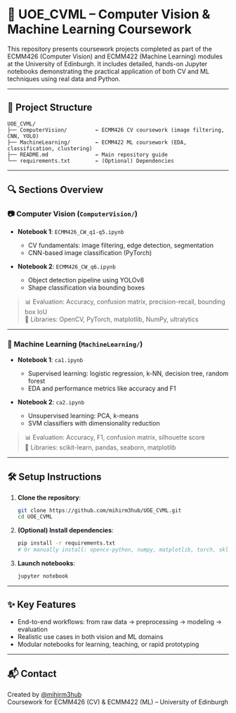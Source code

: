 # 🧠 UOE_CVML – Computer Vision & Machine Learning Coursework

This repository presents coursework projects completed as part of the ECMM426 (Computer Vision) and ECMM422 (Machine Learning) modules at the University of Edinburgh. It includes detailed, hands-on Jupyter notebooks demonstrating the practical application of both CV and ML techniques using real data and Python.

---

## 📁 Project Structure

```
UOE_CVML/
├── ComputerVision/         ← ECMM426 CV coursework (image filtering, CNN, YOLO)
├── MachineLearning/        ← ECMM422 ML coursework (EDA, classification, clustering)
├── README.md               ← Main repository guide
└── requirements.txt        ← (Optional) Dependencies
```

---

## 🔍 Sections Overview

### 📷 Computer Vision (`ComputerVision/`)

- **Notebook 1**: `ECMM426_CW_q1-q5.ipynb`
    - CV fundamentals: image filtering, edge detection, segmentation
    - CNN-based image classification (PyTorch)

- **Notebook 2**: `ECMM426_CW_q6.ipynb`
    - Object detection pipeline using YOLOv8
    - Shape classification via bounding boxes

> 📊 Evaluation: Accuracy, confusion matrix, precision-recall, bounding box IoU  
> 🚀 Libraries: OpenCV, PyTorch, matplotlib, NumPy, ultralytics

---

### 🤖 Machine Learning (`MachineLearning/`)

- **Notebook 1**: `ca1.ipynb`
    - Supervised learning: logistic regression, k-NN, decision tree, random forest
    - EDA and performance metrics like accuracy and F1

- **Notebook 2**: `ca2.ipynb`
    - Unsupervised learning: PCA, k-means
    - SVM classifiers with dimensionality reduction

> 📊 Evaluation: Accuracy, F1, confusion matrix, silhouette score  
> 🚀 Libraries: scikit-learn, pandas, seaborn, matplotlib

---

## 🛠️ Setup Instructions

1. **Clone the repository**:
   ```bash
   git clone https://github.com/mihirm3hub/UOE_CVML.git
   cd UOE_CVML
   ```

2. **(Optional) Install dependencies**:
   ```bash
   pip install -r requirements.txt
   # Or manually install: opencv-python, numpy, matplotlib, torch, sklearn, seaborn, ultralytics
   ```

3. **Launch notebooks**:
   ```bash
   jupyter notebook
   ```

---

## ✨ Key Features

- End-to-end workflows: from raw data → preprocessing → modeling → evaluation
- Realistic use cases in both vision and ML domains
- Modular notebooks for learning, teaching, or rapid prototyping

---

## 📬 Contact

Created by [@mihirm3hub](https://github.com/mihirm3hub)  
Coursework for ECMM426 (CV) & ECMM422 (ML) – University of Edinburgh
